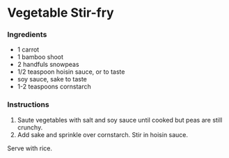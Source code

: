 # Vegetable Stir-fry

### Ingredients

- 1 carrot
- 1 bamboo shoot
- 2 handfuls snowpeas
- 1/2 teaspoon hoisin sauce, or to taste
- soy sauce, sake to taste
- 1-2 teaspoons cornstarch

### Instructions

1. Saute vegetables with salt and soy sauce until cooked but peas are still crunchy.
2. Add sake and sprinkle over cornstarch. Stir in hoisin sauce.

Serve with rice.
